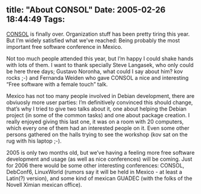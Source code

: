 title: "About CONSOL"
Date: 2005-02-26 18:44:49
Tags: 
---
<p><a href="http://www.consol.org.mx">CONSOL</a> is finally over. Organization stuff has been pretty tiring this year. But I&#8217;m widely satisfied what we&#8217;ve reached: Being probably the most important free software conference in Mexico.</p>
<p>Not too much people attended this year, but I&#8217;m happy I could shake hands with lots of them. I want to thank specially Steve Langasek, who only could be here three days; Gustavo Noronha, what could I say about him? kov rocks ;-) and Fernanda Weiden who gave CONSOL a nice and interesting &#8220;Free software with a female touch&#8221; talk.</p>
<p>Mexico has not too many people involved in Debian development, there are obviuosly more user parties: I&#8217;m definitively convinced this should change, that&#8217;s why I tried to give two talks about it, one about helping the Debian project (in some of the common tasks) and one about package creation. I really enjoyed giving this last one, it was on a room with 20 computers, which every one of them had an interested people on it. Even some other persons gathered on the halls trying to see the workshop (kov sat on the rug with his laptop ;-).</p>
<p>2005 is only two months old, but we&#8217;ve having a feeling more free software development and usage (as well as nice conferences) will be coming. Just for 2006 there would be some other interesting conferences: CONSOL, DebConf6, LinuxWorld (rumors say it will be held in Mexico - at least a Latin(?) version), and some kind of mexican GUADEC (with the folks of the Novell Ximian mexican office).</p>
<br/><br/>
